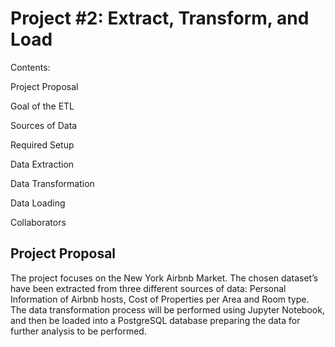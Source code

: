# Project #2: Extract, Transform, and Load

Contents:

Project Proposal

Goal of the ETL

Sources of Data

Required Setup

Data Extraction

Data Transformation

Data Loading

Collaborators

## Project Proposal

The project focuses on the New York Airbnb Market. 
The chosen dataset’s have been extracted from three different sources of data: Personal Information of Airbnb hosts, Cost of Properties per Area and Room type. The data transformation process will be performed using Jupyter Notebook, and then be loaded into a PostgreSQL database preparing the data for further analysis to be performed.





